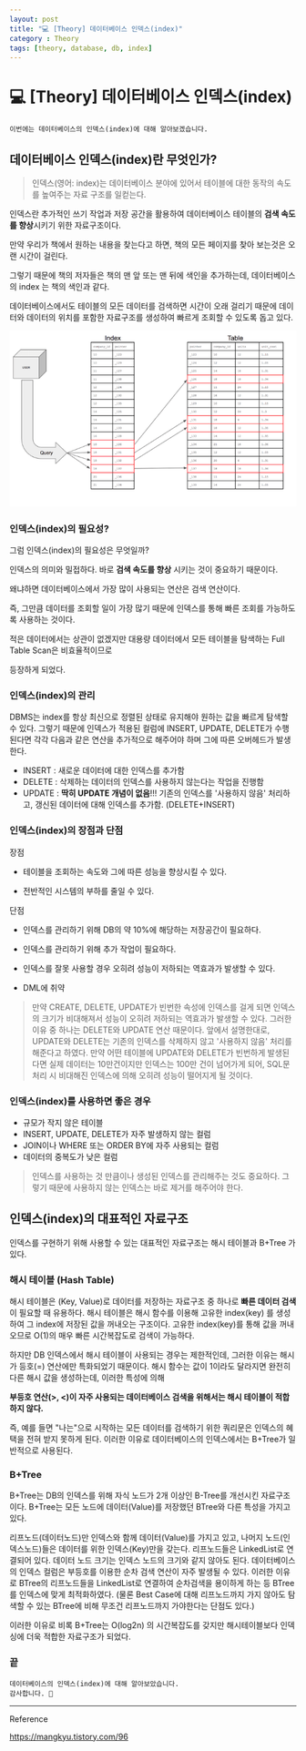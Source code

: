 ```yaml
---
layout: post
title: "💻 [Theory] 데이터베이스 인덱스(index)"
category : Theory
tags: [theory, database, db, index]
---
```


# 💻 [Theory] 데이터베이스 인덱스(index)

    이번에는 데이터베이스의 인덱스(index)에 대해 알아보겠습니다.

## 데이터베이스 인덱스(index)란 무엇인가?
>인덱스(영어: index)는 데이터베이스 분야에 있어서 테이블에 대한 동작의 속도를 높여주는 자료 구조를 일컫는다. 

인덱스란 추가적인 쓰기 작업과 저장 공간을 활용하여 데이터베이스 테이블의 <b>검색 속도를 향상</b>시키기 위한 자료구조이다.

만약 우리가 책에서 원하는 내용을 찾는다고 하면, 책의 모든 페이지를 찾아 보는것은 오랜 시간이 걸린다.

그렇기 때문에 책의 저자들은 책의 맨 앞 또는 맨 뒤에 색인을 추가하는데, 데이터베이스의 index 는 책의 색인과 같다.

데이터베이스에서도 테이블의 모든 데이터를 검색하면 시간이 오래 걸리기 때문에 데이터와 데이터의 위치를 포함한 자료구조를 생성하여 빠르게 조회할 수 있도록 돕고 있다.

![index](/images/2021-6-1/index.png)

### 인덱스(index)의 필요성?

그럼 인덱스(index)의 필요성은 무엇일까?

인덱스의 의미와 밀접하다. 바로 <b>검색 속도를 향상</b> 시키는 것이 중요하기 때문이다.

왜냐하면 데이터베이스에서 가장 많이 사용되는 연산은 검색 연산이다.

즉, 그만큼 데이터를 조회할 일이 가장 많기 때문에 인덱스를 통해 빠른 조회를 가능하도록 사용하는 것이다.

적은 데이터에서는 상관이 없겠지만 대용량 데이터에서 모든 테이블을 탐색하는 Full Table Scan은 비효율적이므로

등장하게 되었다.

### 인덱스(index)의 관리

DBMS는 index를 항상 최신으로 정렬된 상태로 유지해야 원하는 값을 빠르게 탐색할 수 있다. 그렇기 때문에 인덱스가 적용된 컬럼에 INSERT, UPDATE, DELETE가 수행된다면 각각 다음과 같은 연산을 추가적으로 해주어야 하며 그에 따른 오버헤드가 발생한다.

- INSERT : 새로운 데이터에 대한 인덱스를 추가함
- DELETE : 삭제하는 데이터의 인덱스를 사용하지 않는다는 작업을 진행함
- UPDATE : <b>딱히 UPDATE 개념이 없음</b>!!! 기존의 인덱스를 '사용하지 않음' 처리하고, 갱신된 데이터에 대해 인덱스를 추가함. (DELETE+INSERT)

### 인덱스(index)의 장점과 단점 

장점
- 테이블을 조회하는 속도와 그에 따른 성능을 향상시킬 수 있다.

- 전반적인 시스템의 부하를 줄일 수 있다.

단점
- 인덱스를 관리하기 위해 DB의 약 10%에 해당하는 저장공간이 필요하다.

- 인덱스를 관리하기 위해 추가 작업이 필요하다.

- 인덱스를 잘못 사용할 경우 오히려 성능이 저하되는 역효과가 발생할 수 있다.

- DML에 취약

>만약 CREATE, DELETE, UPDATE가 빈번한 속성에 인덱스를 걸게 되면 인덱스의 크기가 비대해져서 성능이 오히려 저하되는 역효과가
발생할 수 있다. 그러한 이유 중 하나는 DELETE와 UPDATE 연산 때문이다. 앞에서 설명한대로, UPDATE와 DELETE는 기존의 인덱스를
삭제하지 않고 '사용하지 않음' 처리를 해준다고 하였다. 만약 어떤 테이블에 UPDATE와 DELETE가 빈번하게 발생된다면
실제 데이터는 10만건이지만 인덱스는 100만 건이 넘어가게 되어, SQL문 처리 시 비대해진 인덱스에 의해 오히려 성능이 떨어지게 될 것이다. 

### 인덱스(index)를 사용하면 좋은 경우
- 규모가 작지 않은 테이블
- INSERT, UPDATE, DELETE가 자주 발생하지 않는 컬럼
- JOIN이나 WHERE 또는 ORDER BY에 자주 사용되는 컬럼
- 데이터의 중복도가 낮은 컬럼

>인덱스를 사용하는 것 만큼이나 생성된 인덱스를 관리해주는 것도 중요하다. 그렇기 때문에 사용하지 않는 인덱스는 바로 제거를 해주어야 한다. 

## 인덱스(index)의 대표적인 자료구조

인덱스를 구현하기 위해 사용할 수 있는 대표적인 자료구조는 해시 테이블과 B+Tree 가 있다.

### 해시 테이블 (Hash Table)

해시 테이블은 (Key, Value)로 데이터를 저장하는 자료구조 중 하나로 <b>빠른 데이터 검색</b>이 필요할 때 유용하다.
해시 테이블은 해시 함수를 이용해 고유한 index(key) 를 생성하여 그 index에 저장된 값을 꺼내오는 구조이다.
고유한 index(key)를 통해 값을 꺼내오므로 O(1)의 매우 빠른 시간복잡도로 검색이 가능하다.

하지만 DB 인덱스에서 해시 테이블이 사용되는 경우는 제한적인데, 그러한 이유는 해시가 등호(=) 연산에만 특화되었기 때문이다.
해시 함수는 값이 1이라도 달라지면 완전히 다른 해시 값을 생성하는데, 이러한 특성에 의해

<b>부등호 연산(>, <)이 자주 사용되는 데이터베이스 검색을 위해서는 해시 테이블이 적합하지 않다.</b>

즉, 예를 들면 "나는"으로 시작하는 모든 데이터를 검색하기 위한 쿼리문은 인덱스의 혜택을 전혀 받지 못하게 된다.
이러한 이유로 데이터베이스의 인덱스에서는 B+Tree가 일반적으로 사용된다.

### B+Tree

B+Tree는 DB의 인덱스를 위해 자식 노드가 2개 이상인 B-Tree를 개선시킨 자료구조이다. B+Tree는 모든 노드에 데이터(Value)를 저장했던 BTree와 다른 특성을 가지고 있다.

리프노드(데이터노드)만 인덱스와 함께 데이터(Value)를 가지고 있고, 나머지 노드(인덱스노드)들은 데이터를 위한 인덱스(Key)만을 갖는다.
리프노드들은 LinkedList로 연결되어 있다.
데이터 노드 크기는 인덱스 노드의 크기와 같지 않아도 된다.
데이터베이스의 인덱스 컬럼은 부등호를 이용한 순차 검색 연산이 자주 발생될 수 있다. 이러한 이유로 BTree의 리프노드들을 LinkedList로 연결하여 순차검색을 용이하게 하는 등 BTree를 인덱스에 맞게 최적화하였다. (물론 Best Case에 대해 리프노드까지 가지 않아도 탐색할 수 있는 BTree에 비해 무조건 리프노드까지 가야한다는 단점도 있다.)

이러한 이유로 비록 B+Tree는 O(log2n) 의 시간복잡도를 갖지만 해시테이블보다 인덱싱에 더욱 적합한 자료구조가 되었다.

### 끝

    데이터베이스의 인덱스(index)에 대해 알아보았습니다.
    감사합니다. 🙏
    
-------------------------------------------------

Reference

<https://mangkyu.tistory.com/96>